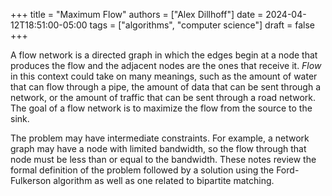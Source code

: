 +++
title = "Maximum Flow"
authors = ["Alex Dillhoff"]
date = 2024-04-12T18:51:00-05:00
tags = ["algorithms", "computer science"]
draft = false
+++

A flow network is a directed graph in which the edges begin at a node that produces the flow and the adjacent nodes are the ones that receive it. _Flow_ in this context could take on many meanings, such as the amount of water that can flow through a pipe, the amount of data that can be sent through a network, or the amount of traffic that can be sent through a road network. The goal of a flow network is to maximize the flow from the source to the sink.

The problem may have intermediate constraints. For example, a network graph may have a node with limited bandwidth, so the flow through that node must be less than or equal to the bandwidth. These notes review the formal definition of the problem followed by a solution using the Ford-Fulkerson algorithm as well as one related to bipartite matching.
